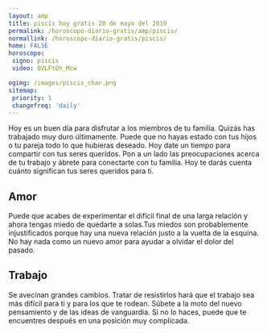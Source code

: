 ```yaml
---
layout: amp
title: piscis hoy gratis 20 de mayo del 2019 
permalink: /horoscopo-diario-gratis/amp/piscis/
normallink: /horoscopo-diario-gratis/piscis/
home: FALSE
horoscopo:
 signo: piscis
 video: QVLFtOh_Mcw

ogimg: /images/piscis_char.png
sitemap:
 priority: 1
 changefreq: 'daily'
---
```



Hoy es un buen día para disfrutar a los miembros de tu familia. Quizás has trabajado muy duro últimamente. Puede que no hayas estado con tus hijos o tu pareja todo lo que hubieras deseado. Hoy date un tiempo para compartir con tus seres queridos. Pon a un lado las preocupaciones acerca de tu trabajo y ábrete para conectarte con tu familia. Hoy te darás cuenta cuánto significan tus seres queridos para ti.

## Amor

Puede que acabes de experimentar el difícil final de una larga relación y ahora tengas miedo de quedarte a solas.Tus miedos son probablemente injustificados porque hay una nueva relación justo a la vuelta de la esquina. No hay nada como un nuevo amor para ayudar a olvidar el dolor del pasado.

## Trabajo

Se avecinan grandes cambios. Tratar de resistirlos hará que el trabajo sea más difícil para ti y para los que te rodean. Súbete a la moto del nuevo pensamiento y de las ideas de vanguardia. Si no lo haces, puede que te encuentres después en una posición muy complicada.